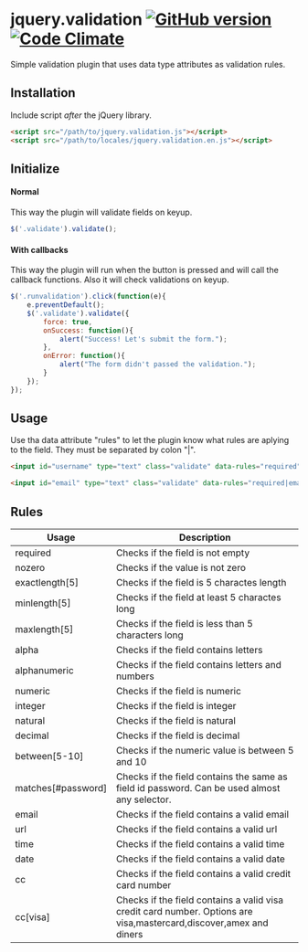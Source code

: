 jquery.validation [![GitHub version](https://badge.fury.io/gh/seinoxygen%2Fjquery-validation.png)](http://badge.fury.io/gh/seinoxygen%2Fjquery-validation) [![Code Climate](https://codeclimate.com/github/seinoxygen/jquery-validation.png)](https://codeclimate.com/github/seinoxygen/jquery-validation)
=================

Simple validation plugin that uses data type attributes as validation rules.

## Installation

Include script *after* the jQuery library.

```html
<script src="/path/to/jquery.validation.js"></script>
<script src="/path/to/locales/jquery.validation.en.js"></script>
```

## Initialize

#### Normal
This way the plugin will validate fields on keyup.
```javascript
$('.validate').validate();
```

#### With callbacks
This way the plugin will run when the button is pressed and will call the callback functions. Also it will check validations on keyup.
```javascript
$('.runvalidation').click(function(e){
	e.preventDefault();
	$('.validate').validate({
		force: true,
		onSuccess: function(){
			alert("Success! Let's submit the form.");
		},
		onError: function(){
			alert("The form didn't passed the validation.");
		}
	});
});
```


## Usage

Use tha data attribute "rules" to let the plugin know what rules are aplying to the field. They must be separated by colon "|".

```html
<input id="username" type="text" class="validate" data-rules="required" data-name="username"/>
```

```html
<input id="email" type="text" class="validate" data-rules="required|email" data-name="email"/>
```

## Rules

Usage | Description
------------- | -------------
required  | Checks if the field is not empty
nozero  | Checks if the value is not zero
exactlength[5]  | Checks if the field is 5 charactes length
minlength[5]  | Checks if the field at least 5 charactes long
maxlength[5]  | Checks if the field is less than 5 characters long
alpha  | Checks if the field contains letters
alphanumeric  | Checks if the field contains letters and numbers
numeric  | Checks if the field is numeric
integer  | Checks if the field is integer
natural  | Checks if the field is natural
decimal  | Checks if the field is decimal
between[5-10]  | Checks if the numeric value is between 5 and 10
matches[#password] | Checks if the field contains the same as field id password. Can be used almost any selector.
email  | Checks if the field contains a valid email
url  | Checks if the field contains a valid url
time  | Checks if the field contains a valid time
date  | Checks if the field contains a valid date
cc  | Checks if the field contains a valid credit card number
cc[visa]  | Checks if the field contains a valid visa credit card number. Options are visa,mastercard,discover,amex and diners
